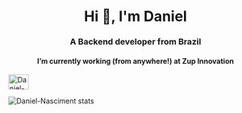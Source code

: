 <h1 align="center">Hi 👋, I'm Daniel</h1>
<h3 align="center">A Backend developer from Brazil</h3>
<h4 align="center"> I’m currently working (from anywhere!) at Zup Innovation</h4>

<a href="https://www.linkedin.com/in/danielbatistanascimento/" target="blank"><img align="center" src="https://cdn.jsdelivr.net/npm/simple-icons@3.0.1/icons/linkedin.svg" alt="Daniel-Nasciment" height="30" width="40" back-ground-color="blue"/></a>
</p>

<p><img align="center" src="https://github-readme-stats.vercel.app/api?username=Daniel-Nasciment&show_icons=true&theme=dark&locale=en&include_all_commits=true" alt="Daniel-Nasciment stats" /></p>

